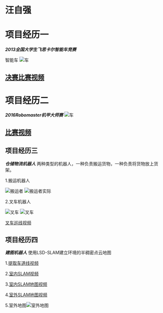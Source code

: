 # 汪自强
# 项目经历一
**_2013全国大学生飞思卡尔智能车竞赛_**

智能车
![车](https://github.com/ArmstrongWall/Resume/blob/master/6.jpg)
## [决赛比赛视频](http://v.youku.com/v_show/id_XMzA4NzgzODg4MA==.html?spm=a2h3j.8428770.3416059.1) 

# 项目经历二
**_2016Robomaster机甲大师赛_**
![车](https://github.com/ArmstrongWall/Resume/blob/master/7.jpg)
## [比赛视频](http://v.youku.com/v_show/id_XMzA4Nzg1NjE4OA==.html?spm=a2h3j.8428770.3416059.1) 

## 项目经历三
**_仓储物流机器人_**
两种类型的机器人，一种负责搬运货物，一种负责将货物放上货架。

1.搬运机器人

![搬运者](https://github.com/ArmstrongWall/Resume/blob/master/1.png)
![搬运者实际](https://github.com/ArmstrongWall/Resume/blob/master/2.png)

2.叉车机器人

![叉车](https://github.com/ArmstrongWall/Resume/blob/master/3.png)
![叉车](https://github.com/ArmstrongWall/Resume/blob/master/4.png)

[叉车巡线视频](http://v.youku.com/v_show/id_XMzA4NzcwMDE2NA==.html?spm=a2h3j.8428770.3416059.1) 

## 项目经历四
**_建图机器人_**
使用LSD-SLAM建立环境的半稠密点云地图

1.[提取车道线视频](http://v.youku.com/v_show/id_XMzA4Nzc4MDM0MA==.html?spm=a2h3j.8428770.3416059.1) 

2.[室内SLAM视频](http://v.youku.com/v_show/id_XMzA4NzczNjQxMg==.html?spm=a2h3j.8428770.3416059.1) 

3.[室内SLAM地图视频](http://v.youku.com/v_show/id_XMzA4NzczNzk3Ng==.html?spm=a2h3j.8428770.3416059.1) 

4.[室外SLAM地图视频](http://v.youku.com/v_show/id_XMzA4NzczODgyOA==.html?spm=a2h3j.8428770.3416059.1)

5.室外地图![室外地图](https://github.com/ArmstrongWall/Resume/blob/master/lane.jpg)
